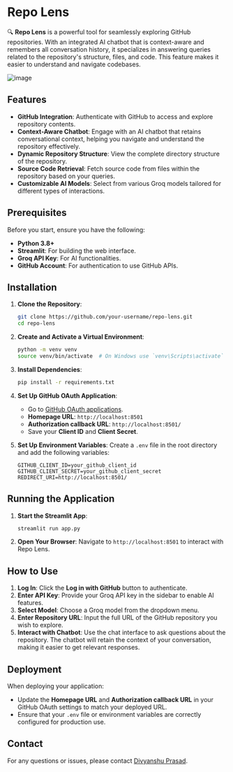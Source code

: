 # Repo Lens

🔍 **Repo Lens** is a powerful tool for seamlessly exploring GitHub repositories. With an integrated AI chatbot that is context-aware and remembers all conversation history, it specializes in answering queries related to the repository's structure, files, and code. This feature makes it easier to understand and navigate codebases.

![image](https://github.com/user-attachments/assets/be421843-3d26-47dd-86ce-d781c1b44e86)

## Features

- **GitHub Integration**: Authenticate with GitHub to access and explore repository contents.
- **Context-Aware Chatbot**: Engage with an AI chatbot that retains conversational context, helping you navigate and understand the repository effectively.
- **Dynamic Repository Structure**: View the complete directory structure of the repository.
- **Source Code Retrieval**: Fetch source code from files within the repository based on your queries.
- **Customizable AI Models**: Select from various Groq models tailored for different types of interactions.

## Prerequisites

Before you start, ensure you have the following:

- **Python 3.8+**
- **Streamlit**: For building the web interface.
- **Groq API Key**: For AI functionalities.
- **GitHub Account**: For authentication to use GitHub APIs.

## Installation

1. **Clone the Repository**:
    ```bash
    git clone https://github.com/your-username/repo-lens.git
    cd repo-lens
    ```

2. **Create and Activate a Virtual Environment**:
    ```bash
    python -m venv venv
    source venv/bin/activate  # On Windows use `venv\Scripts\activate`
    ```

3. **Install Dependencies**:
    ```bash
    pip install -r requirements.txt
    ```

4. **Set Up GitHub OAuth Application**:
    - Go to [GitHub OAuth applications](https://github.com/settings/applications/new).
    - **Homepage URL**: `http://localhost:8501`
    - **Authorization callback URL**: `http://localhost:8501/`
    - Save your **Client ID** and **Client Secret**.

5. **Set Up Environment Variables**:
    Create a `.env` file in the root directory and add the following variables:
    ```env
    GITHUB_CLIENT_ID=your_github_client_id
    GITHUB_CLIENT_SECRET=your_github_client_secret
    REDIRECT_URI=http://localhost:8501/
    ```

## Running the Application

1. **Start the Streamlit App**:
    ```bash
    streamlit run app.py
    ```

2. **Open Your Browser**: Navigate to `http://localhost:8501` to interact with Repo Lens.

## How to Use

1. **Log In**: Click the **Log in with GitHub** button to authenticate.
2. **Enter API Key**: Provide your Groq API key in the sidebar to enable AI features.
3. **Select Model**: Choose a Groq model from the dropdown menu.
4. **Enter Repository URL**: Input the full URL of the GitHub repository you wish to explore.
5. **Interact with Chatbot**: Use the chat interface to ask questions about the repository. The chatbot will retain the context of your conversation, making it easier to get relevant responses.

## Deployment

When deploying your application:

- Update the **Homepage URL** and **Authorization callback URL** in your GitHub OAuth settings to match your deployed URL.
- Ensure that your `.env` file or environment variables are correctly configured for production use.


## Contact

For any questions or issues, please contact [Divyanshu Prasad](https://divyanshuprasad.dev/).
